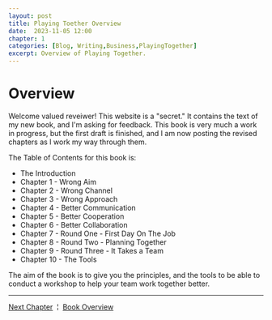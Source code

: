 ```yaml
---
layout: post
title: Playing Toether Overview
date:  2023-11-05 12:00
chapter: 1
categories: [Blog, Writing,Business,PlayingTogether]
excerpt: Overview of Playing Together.
---  
```


# Overview
Welcome valued reveiwer!  This website is a "secret." It contains the text of my new book, and I'm asking for feedback.  This book is very much a work in progress, but the first draft is finished, and I am now posting the revised chapters as I work my way through them.

The Table of Contents for this book is:

- The Introduction
- Chapter 1 - Wrong Aim
- Chapter 2 - Wrong Channel
- Chapter 3 - Wrong Approach
- Chapter 4 - Better Communication
- Chapter 5 - Better Cooperation
- Chapter 6 - Better Collaboration
- Chapter 7 - Round One - First Day On The Job
- Chapter 8 - Round Two - Planning Together
- Chapter 9 - Round Three - It Takes a Team
- Chapter 10 - The Tools

The aim of the book is to give you the principles, and the tools to be able to conduct a workshop to help your team work together better.

<hr/>
<a href ="{% post_url 2023-11-06-PT-Introduction %}">Next Chapter</a>
&nbsp;&brvbar;&nbsp;
<a href ="{% post_url 2023-11-05-Playing-Together-Overview %}">Book Overview</a>

